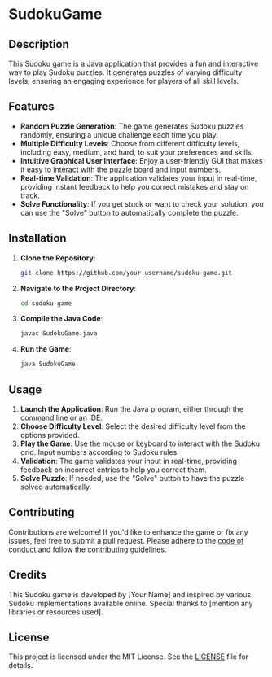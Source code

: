 # SudokuGame


## Description
This Sudoku game is a Java application that provides a fun and interactive way to play Sudoku puzzles. It generates puzzles of varying difficulty levels, ensuring an engaging experience for players of all skill levels.

## Features
- **Random Puzzle Generation**: The game generates Sudoku puzzles randomly, ensuring a unique challenge each time you play.
- **Multiple Difficulty Levels**: Choose from different difficulty levels, including easy, medium, and hard, to suit your preferences and skills.
- **Intuitive Graphical User Interface**: Enjoy a user-friendly GUI that makes it easy to interact with the puzzle board and input numbers.
- **Real-time Validation**: The application validates your input in real-time, providing instant feedback to help you correct mistakes and stay on track.
- **Solve Functionality**: If you get stuck or want to check your solution, you can use the "Solve" button to automatically complete the puzzle.

## Installation
1. **Clone the Repository**: 
    ```bash
    git clone https://github.com/your-username/sudoku-game.git
    ```
2. **Navigate to the Project Directory**:
    ```bash
    cd sudoku-game
    ```
3. **Compile the Java Code**:
    ```bash
    javac SudokuGame.java
    ```
4. **Run the Game**:
    ```bash
    java SudokuGame
    ```

## Usage
1. **Launch the Application**: Run the Java program, either through the command line or an IDE.
2. **Choose Difficulty Level**: Select the desired difficulty level from the options provided.
3. **Play the Game**: Use the mouse or keyboard to interact with the Sudoku grid. Input numbers according to Sudoku rules.
4. **Validation**: The game validates your input in real-time, providing feedback on incorrect entries to help you correct them.
5. **Solve Puzzle**: If needed, use the "Solve" button to have the puzzle solved automatically.

## Contributing
Contributions are welcome! If you'd like to enhance the game or fix any issues, feel free to submit a pull request. Please adhere to the [code of conduct](CONTRIBUTING.md) and follow the [contributing guidelines](CONTRIBUTING.md).

## Credits
This Sudoku game is developed by [Your Name] and inspired by various Sudoku implementations available online. Special thanks to [mention any libraries or resources used].

## License
This project is licensed under the MIT License. See the [LICENSE](LICENSE) file for details.

